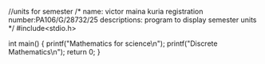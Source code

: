 //units for semester 
/*
name: victor maina kuria 
registration number:PA106/G/28732/25
descriptions: program to display semester units
*/
#include<stdio.h>

int main() {
printf("Mathematics for science\n");
printf("Discrete Mathematics\n");
return 0;
}
